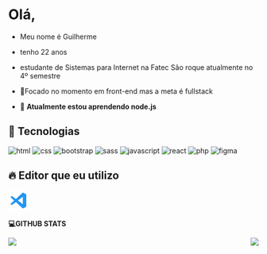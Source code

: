 # Olá, 



 - Meu nome é Guilherme  
 - tenho 22 anos 
 - estudante de Sistemas para Internet na Fatec São roque  atualmente no 4º semestre 
 - 🚀Focado no momento em front-end mas a meta é fullstack


- 🌱 **Atualmente estou aprendendo node.js**
 ## 🚀 Tecnologias 
    
<div>
 
<img src="https://img.shields.io/badge/HTML5-E34F26?style=for-the-badge&logo=html5&logoColor=white" alt="html" width="90" height="25" />
<img src="https://img.shields.io/badge/CSS3-1572B6?style=for-the-badge&logo=css3&logoColor=white" alt="css" width="90" height="25" />
<img src="https://img.shields.io/badge/Bootstrap-563D7C?style=for-the-badge&logo=bootstrap&logoColor=white" alt="bootstrap" width="90" height="25" /> 
<img src="https://img.shields.io/badge/Sass-CC6699?style=for-the-badge&logo=sass&logoColor=white" alt="sass" width="90" height="25" />
<img src="https://img.shields.io/badge/JavaScript-323330?style=for-the-badge&logo=javascript&logoColor=F7DF1E" alt="javascript" width="90" height="25" />
<img src ="https://img.shields.io/badge/React-20232A?style=for-the-badge&logo=react&logoColor=61DAFB" alt="react" width="90" height="25"/>
<img src ="https://img.shields.io/badge/PHP-777BB4?style=for-the-badge&logo=php&logoColor=white" alt="php" width="90" height="25"/>
<img src="https://img.shields.io/badge/Figma-F24E1E?style=for-the-badge&logo=figma&logoColor=white" alt="figma" width="90" height="25" />
 
  </div>
  
 ## 🔥 Editor que eu utilizo
  
  <img src="https://raw.githubusercontent.com/PKief/vscode-material-icon-theme/main/icons/vscode.svg" alt="vscode" width="40" height="40" />

<br>

**💻GITHUB STATS**
<br>
  <div>
  <img height="160px" src="https://github-readme-stats.vercel.app/api?username=71M-M414&show_icons=true&theme=gotham&include_all_commits=true&count_private=true&border_radius=10&hide_border=true&bg_color=272A34&locale=pt-br"/>
  <img height="160px" src="https://github-readme-stats.vercel.app/api/top-langs/?username=71M-M414&layout=compact&langs_count=16&theme=gotham&border_radius=10&hide_border=true&bg_color=272A34&locale=pt-br" align="right"/>
</div>




